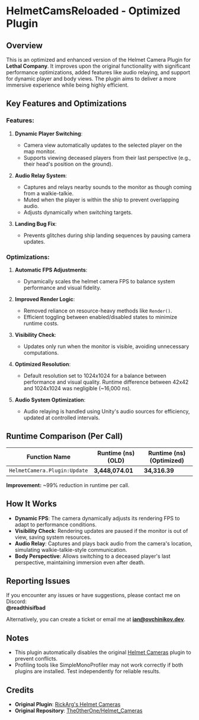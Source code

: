 # HelmetCamsReloaded - Optimized Plugin

## Overview

This is an optimized and enhanced version of the Helmet Camera Plugin for **Lethal Company**. It improves upon the original functionality with significant performance optimizations, added features like audio relaying, and support for dynamic player and body views. The plugin aims to deliver a more immersive experience while being highly efficient.

## Key Features and Optimizations

### Features:
1. **Dynamic Player Switching**:
   - Camera view automatically updates to the selected player on the map monitor.
   - Supports viewing deceased players from their last perspective (e.g., their head's position on the ground).

2. **Audio Relay System**:
   - Captures and relays nearby sounds to the monitor as though coming from a walkie-talkie.
   - Muted when the player is within the ship to prevent overlapping audio.
   - Adjusts dynamically when switching targets.

3. **Landing Bug Fix**:
   - Prevents glitches during ship landing sequences by pausing camera updates.

### Optimizations:
1. **Automatic FPS Adjustments**:
   - Dynamically scales the helmet camera FPS to balance system performance and visual fidelity.

2. **Improved Render Logic**:
   - Removed reliance on resource-heavy methods like `Render()`.
   - Efficient toggling between enabled/disabled states to minimize runtime costs.

3. **Visibility Check**:
   - Updates only run when the monitor is visible, avoiding unnecessary computations.

4. **Optimized Resolution**:
   - Default resolution set to 1024x1024 for a balance between performance and visual quality. Runtime difference between 42x42 and 1024x1024 was negligible (~16,000 ns).

5. **Audio System Optimization**:
   - Audio relaying is handled using Unity's audio sources for efficiency, updated at controlled intervals.

## Runtime Comparison (Per Call)

| Function Name               | Runtime (ns) (OLD) | Runtime (ns) (Optimized) |
|-----------------------------|--------------------|--------------------------|
| `HelmetCamera.Plugin:Update` | **3,448,074.01**  | **34,316.39**            |

**Improvement:** ~99% reduction in runtime per call.

## How It Works

- **Dynamic FPS**: The camera dynamically adjusts its rendering FPS to adapt to performance conditions.
- **Visibility Check**: Rendering updates are paused if the monitor is out of view, saving system resources.
- **Audio Relay**: Captures and plays back audio from the camera's location, simulating walkie-talkie-style communication.
- **Body Perspective**: Allows switching to a deceased player's last perspective, maintaining immersion even after death.

## Reporting Issues

If you encounter any issues or have suggestions, please contact me on Discord:  
**@readthisifbad**

Alternatively, you can create a ticket or email me at **ian@ovchinikov.dev**.

## Notes

- This plugin automatically disables the original [Helmet Cameras](https://thunderstore.io/c/lethal-company/p/RickArg/Helmet_Cameras/) plugin to prevent conflicts.
- Profiling tools like SimpleMonoProfiler may not work correctly if both plugins are installed. Test independently for reliable results.

## Credits

- **Original Plugin**: [RickArg's Helmet Cameras](https://thunderstore.io/c/lethal-company/p/RickArg/)  
- **Original Repository**: [The0therOne/Helmet_Cameras](https://github.com/The0therOne/Helmet_Cameras)
